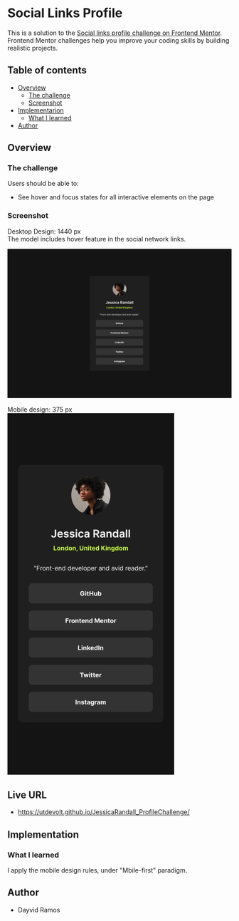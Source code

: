 # Social Links Profile

This is a solution to the [Social links profile challenge on Frontend Mentor](https://www.frontendmentor.io/challenges/social-links-profile-UG32l9m6dQ). Frontend Mentor challenges help you improve your coding skills by building realistic projects. 

## Table of contents

- [Overview](#overview)
  - [The challenge](#the-challenge)
  - [Screenshot](#screenshot)
- [Implementarion](#implementation)
  - [What I learned](#what-i-learned)
- [Author](#author)

## Overview

### The challenge

Users should be able to:

- See hover and focus states for all interactive elements on the page

### Screenshot
Desktop Design: 1440 px <br>
The model includes hover feature in the social network links. 

![imagen](./social-links-profile-main/design/destkop-design.jpg)

Mobile design: 375 px
![image](./social-links-profile-main/design/mobile-design.jpg)

## Live URL
- https://utdevolt.github.io/JessicaRandall_ProfileChallenge/

## Implementation

### What I learned
I apply the mobile design rules, under "Mbile-first" paradigm. 


## Author
- Dayvid Ramos